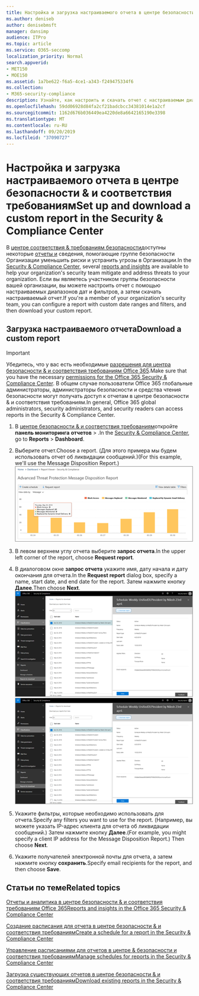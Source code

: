 ```yaml
---
title: Настройка и загрузка настраиваемого отчета в центре безопасности &amp; и соответствия требованиям
ms.author: deniseb
author: denisebmsft
manager: dansimp
audience: ITPro
ms.topic: article
ms.service: O365-seccomp
localization_priority: Normal
search.appverid:
- MET150
- MOE150
ms.assetid: 1a7be622-f6a5-4ce1-a343-f249475334f6
ms.collection:
- M365-security-compliance
description: Узнайте, как настроить и скачать отчет с настраиваемым диапазоном дат и фильтрами в центре безопасности &amp; и соответствия требованиям.
ms.openlocfilehash: 59dd06928d84fa2cf21badcbcc34381014e1a2cf
ms.sourcegitcommit: 1162d676b036449ea4220de8a6642165190e3398
ms.translationtype: MT
ms.contentlocale: ru-RU
ms.lasthandoff: 09/20/2019
ms.locfileid: "37090727"
---
```

# <a name="set-up-and-download-a-custom-report-in-the-security-amp-compliance-center"></a><span data-ttu-id="95b0d-103">Настройка и загрузка настраиваемого отчета в центре безопасности &amp; и соответствия требованиям</span><span class="sxs-lookup"><span data-stu-id="95b0d-103">Set up and download a custom report in the Security &amp; Compliance Center</span></span>

<span data-ttu-id="95b0d-104">В [центре соответствия &amp; требованиям безопасности](https://protection.office.com)доступны некоторые [отчеты и](reports-and-insights-in-security-and-compliance.md) сведения, помогающие группе безопасности Организации уменьшить риски и устранить угрозы в Организации.</span><span class="sxs-lookup"><span data-stu-id="95b0d-104">In the [Security &amp; Compliance Center](https://protection.office.com), several [reports and insights](reports-and-insights-in-security-and-compliance.md) are available to help your organization's security team mitigate and address threats to your organization.</span></span> <span data-ttu-id="95b0d-105">Если вы являетесь участником группы безопасности вашей организации, вы можете настроить отчет с помощью настраиваемых диапазонов дат и фильтров, а затем скачать настраиваемый отчет.</span><span class="sxs-lookup"><span data-stu-id="95b0d-105">If you're a member of your organization's security team, you can configure a report with custom date ranges and filters, and then download your custom report.</span></span> 
  
## <a name="download-a-custom-report"></a><span data-ttu-id="95b0d-106">Загрузка настраиваемого отчета</span><span class="sxs-lookup"><span data-stu-id="95b0d-106">Download a custom report</span></span>

> [!IMPORTANT]
> <span data-ttu-id="95b0d-107">Убедитесь, что у вас есть необходимые [разрешения для центра безопасности &amp; и соответствия требованиям Office 365](permissions-in-the-security-and-compliance-center.md).</span><span class="sxs-lookup"><span data-stu-id="95b0d-107">Make sure that you have the necessary [permissions for the Office 365 Security &amp; Compliance Center](permissions-in-the-security-and-compliance-center.md).</span></span> <span data-ttu-id="95b0d-108">В общем случае пользователи Office 365 глобальные администраторы, администраторы безопасности и средства чтения безопасности могут получать доступ к отчетам в центре безопасности &amp; и соответствия требованиям.</span><span class="sxs-lookup"><span data-stu-id="95b0d-108">In general, Office 365 global administrators, security administrators, and security readers can access reports in the Security &amp; Compliance Center.</span></span> 
  
1. <span data-ttu-id="95b0d-109">В [центре безопасности &amp; и соответствия требованиям](https://protection.office.com)откройте **панель мониторинга** **отчетов** \> .</span><span class="sxs-lookup"><span data-stu-id="95b0d-109">In the [Security &amp; Compliance Center](https://protection.office.com), go to **Reports** \> **Dashboard**.</span></span>
    
2. <span data-ttu-id="95b0d-110">Выберите отчет.</span><span class="sxs-lookup"><span data-stu-id="95b0d-110">Choose a report.</span></span> <span data-ttu-id="95b0d-111">(Для этого примера мы будем использовать отчет об ликвидации сообщений.)</span><span class="sxs-lookup"><span data-stu-id="95b0d-111">(For this example, we'll use the Message Disposition Report.)</span></span><br/>![Выбор отчета о запросе для скачивания отчета](../media/b566925d-b9d9-453d-9bdd-f2637c7ba140.png)
  
3. <span data-ttu-id="95b0d-113">В левом верхнем углу отчета выберите **запрос отчета**.</span><span class="sxs-lookup"><span data-stu-id="95b0d-113">In the upper left corner of the report, choose **Request report**.</span></span>
    
4. <span data-ttu-id="95b0d-114">В диалоговом окне **запрос отчета** укажите имя, дату начала и дату окончания для отчета.</span><span class="sxs-lookup"><span data-stu-id="95b0d-114">In the **Request report** dialog box, specify a name, start date, and end date for the report.</span></span> <span data-ttu-id="95b0d-115">Затем нажмите кнопку **Далее**.</span><span class="sxs-lookup"><span data-stu-id="95b0d-115">Then choose **Next**.</span></span><br/><span data-ttu-id="95b0d-116">![В центре безопасности &amp; и соответствия требованиям выберите \> отчеты отчетов для скачивания](../media/65e625f5-c98c-49fc-9c1f-8c80ec8308fd.png)</span><span class="sxs-lookup"><span data-stu-id="95b0d-116">![In the Security &amp; Compliance Center, choose Reports \> Reports for download](../media/65e625f5-c98c-49fc-9c1f-8c80ec8308fd.png)</span></span>
  
5. <span data-ttu-id="95b0d-117">Укажите фильтры, которые необходимо использовать для отчета.</span><span class="sxs-lookup"><span data-stu-id="95b0d-117">Specify any filters you want to use for the report.</span></span> <span data-ttu-id="95b0d-118">(Например, вы можете указать IP-адрес клиента для отчета об ликвидации сообщений.) Затем нажмите кнопку **Далее**.</span><span class="sxs-lookup"><span data-stu-id="95b0d-118">(For example, you might specify a client IP address for the Message Disposition Report.) Then choose **Next**.</span></span>
    
6. <span data-ttu-id="95b0d-119">Укажите получателей электронной почты для отчета, а затем нажмите кнопку **сохранить**.</span><span class="sxs-lookup"><span data-stu-id="95b0d-119">Specify email recipients for the report, and then choose **Save**.</span></span>
    
## <a name="related-topics"></a><span data-ttu-id="95b0d-120">Статьи по теме</span><span class="sxs-lookup"><span data-stu-id="95b0d-120">Related topics</span></span>

[<span data-ttu-id="95b0d-121">Отчеты и аналитика в центре безопасности &amp; и соответствия требованиям Office 365</span><span class="sxs-lookup"><span data-stu-id="95b0d-121">Reports and insights in the Office 365 Security &amp; Compliance Center</span></span>](reports-and-insights-in-security-and-compliance.md)
  
[<span data-ttu-id="95b0d-122">Создание расписания для отчета в центре безопасности &amp; и соответствия требованиям</span><span class="sxs-lookup"><span data-stu-id="95b0d-122">Create a schedule for a report in the Security &amp; Compliance Center</span></span>](create-a-schedule-for-a-report.md)
  
[<span data-ttu-id="95b0d-123">Управление расписаниями для отчетов в центре &amp; безопасности и соответствия требованиям</span><span class="sxs-lookup"><span data-stu-id="95b0d-123">Manage schedules for reports in the Security &amp; Compliance Center</span></span>](manage-schedules-for-multiple-reports.md)
  
[<span data-ttu-id="95b0d-124">Загрузка существующих отчетов в центре безопасности &amp; и соответствия требованиям</span><span class="sxs-lookup"><span data-stu-id="95b0d-124">Download existing reports in the Security &amp; Compliance Center</span></span>](download-existing-reports.md)
  

